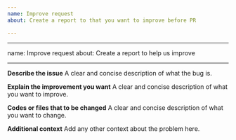```yaml
---
name: Improve request
about: Create a report to that you want to improve before PR

---
```


---
name: Improve request
about: Create a report to help us improve

---

**Describe the issue**
A clear and concise description of what the bug is.

**Explain the improvement you want**
A clear and concise description of what you want to improve.

**Codes or files that to be changed**
A clear and concise description of what you want to change.

**Additional context**
Add any other context about the problem here.
